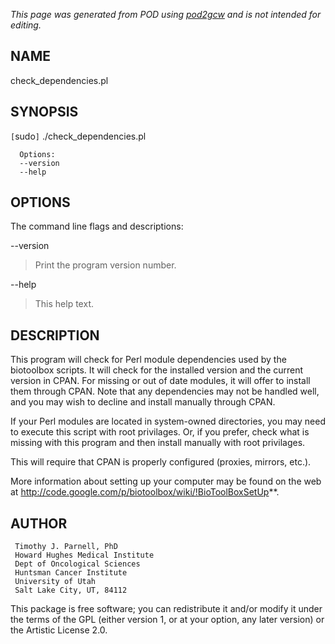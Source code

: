 _This page was generated from POD using [pod2gcw](http://code.google.com/p/pod2gcw) and is not intended for editing._

## NAME ##
check\_dependencies.pl

## SYNOPSIS ##
`[`sudo`]` ./check\_dependencies.pl

```
  Options:
  --version
  --help
```
## OPTIONS ##
The command line flags and descriptions:

--version


> Print the program version number.

> 
--help


> This help text.

> 
## DESCRIPTION ##
This program will check for Perl module dependencies used by the biotoolbox  scripts. It will check for the installed version and the current version  in CPAN. For missing or out of date modules, it will offer to install them  through CPAN. Note that any dependencies may not be handled well, and you  may wish to decline and install manually through CPAN.

If your Perl modules are located in system-owned directories, you may need to  execute this script with root privilages. Or, if you prefer, check what is  missing with this program and then install manually with root privilages.

This will require that CPAN is properly configured (proxies, mirrors, etc.).

More information about setting up your computer may be found on the web at http://code.google.com/p/biotoolbox/wiki/!BioToolBoxSetUp**.

## AUTHOR ##
```
 Timothy J. Parnell, PhD
 Howard Hughes Medical Institute
 Dept of Oncological Sciences
 Huntsman Cancer Institute
 University of Utah
 Salt Lake City, UT, 84112
```
This package is free software; you can redistribute it and/or modify it under the terms of the GPL (either version 1, or at your option, any later version) or the Artistic License 2.0.

```
```
```
```